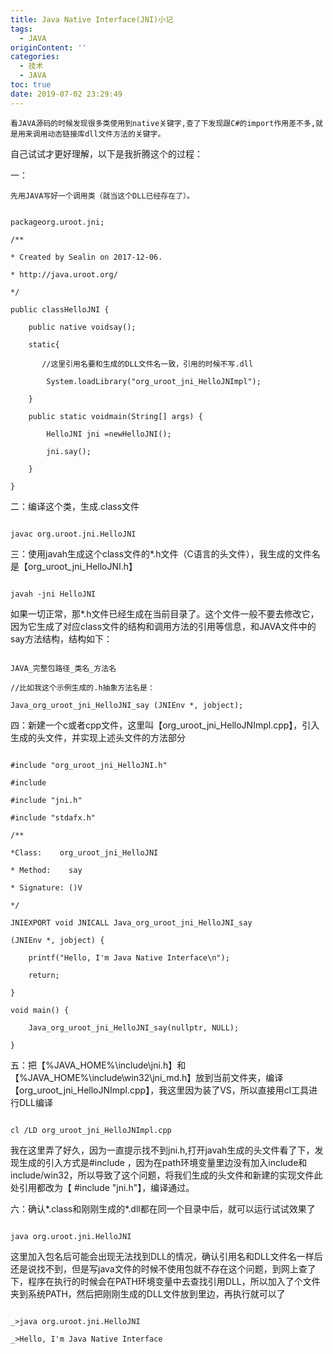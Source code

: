 ```yaml
---
title: Java Native Interface(JNI)小记
tags:
  - JAVA
originContent: ''
categories:
  - 技术
  - JAVA
toc: true
date: 2019-07-02 23:29:49
---
```


    看JAVA源码的时候发现很多类使用到native关键字,查了下发现跟C#的import作用差不多,就是用来调用动态链接库dll文件方法的关键字。

自己试试才更好理解，以下是我折腾这个的过程：

一：

    先用JAVA写好一个调用类（就当这个DLL已经存在了）。

```

packageorg.uroot.jni;

/**

* Created by Sealin on 2017-12-06.

* http://java.uroot.org/

*/

public classHelloJNI {

    public native voidsay();

    static{

       //这里引用名要和生成的DLL文件名一致，引用的时候不写.dll

        System.loadLibrary("org_uroot_jni_HelloJNImpl");

    }

    public static voidmain(String[] args) {

        HelloJNI jni =newHelloJNI();

        jni.say();

    }

}

```

二：编译这个类，生成.class文件

```

javac org.uroot.jni.HelloJNI

```

三：使用javah生成这个class文件的*.h文件（C语言的头文件），我生成的文件名是【org_uroot_jni_HelloJNI.h】

```

javah -jni HelloJNI

```

如果一切正常，那*.h文件已经生成在当前目录了。这个文件一般不要去修改它，因为它生成了对应class文件的结构和调用方法的引用等信息，和JAVA文件中的say方法结构，结构如下：

```

JAVA_完整包路径_类名_方法名

//比如我这个示例生成的.h抽象方法名是：

Java_org_uroot_jni_HelloJNI_say (JNIEnv *, jobject);

```

四：新建一个c或者cpp文件，这里叫【org_uroot_jni_HelloJNImpl.cpp】，引入生成的头文件，并实现上述头文件的方法部分

```

#include "org_uroot_jni_HelloJNI.h"

#include

#include "jni.h"

#include "stdafx.h"

/**

*Class:    org_uroot_jni_HelloJNI

* Method:    say

* Signature: ()V

*/

JNIEXPORT void JNICALL Java_org_uroot_jni_HelloJNI_say

(JNIEnv *, jobject) {

    printf("Hello, I'm Java Native Interface\n");

    return;

}

void main() {

    Java_org_uroot_jni_HelloJNI_say(nullptr, NULL);

}

```

五：把【%JAVA_HOME%\include\jni.h】和【%JAVA_HOME%\include\win32\jni_md.h】放到当前文件夹，编译【org_uroot_jni_HelloJNImpl.cpp】，我这里因为装了VS，所以直接用cl工具进行DLL编译

```

cl /LD org_uroot_jni_HelloJNImpl.cpp

```

我在这里弄了好久，因为一直提示找不到jni.h,打开javah生成的头文件看了下，发现生成的引入方式是#include ，因为在path环境变量里边没有加入include和include/win32，所以导致了这个问题，将我们生成的头文件和新建的实现文件此处引用都改为【 #include "jni.h"】，编译通过。

六：确认*.class和刚刚生成的*.dll都在同一个目录中后，就可以运行试试效果了

```

java org.uroot.jni.HelloJNI

```

这里加入包名后可能会出现无法找到DLL的情况，确认引用名和DLL文件名一样后还是说找不到，但是写java文件的时候不使用包就不存在这个问题，到网上查了下，程序在执行的时候会在PATH环境变量中去查找引用DLL，所以加入了个文件夹到系统PATH，然后把刚刚生成的DLL文件放到里边，再执行就可以了

```

_>java org.uroot.jni.HelloJNI

_>Hello, I'm Java Native Interface

```